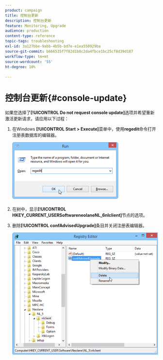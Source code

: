 ```yaml
---
product: campaign
title: 控制台更新
description: 控制台更新
feature: Monitoring, Upgrade
audience: production
content-type: reference
topic-tags: troubleshooting
exl-id: 3a127bbe-9abb-4b5b-bd7e-e1ea550929ba
source-git-commit: b666535f7f82d1b8c2da4fbce1bc25cf8d39d187
workflow-type: tm+mt
source-wordcount: '55'
ht-degree: 10%

---
```


# 控制台更新{#console-update}



如果您选择了&#x200B;**[!UICONTROL Do not request console update]**&#x200B;选项并希望重新激活更新请求，请应用以下过程：

1. 在Windows **[!UICONTROL Start > Execute]**&#x200B;菜单中，使用&#x200B;**regedit**&#x200B;命令打开注册表数据库的编辑器。

   ![](assets/ncs_console_update_1.png)

1. 在树中，显示&#x200B;**[!UICONTROL HKEY_CURRENT_USERSoftwareneolaneNL_6nlclient]**&#x200B;节点的选项。
1. 删除&#x200B;**[!UICONTROL confAdvisedUpgrade]**&#x200B;条目并关闭注册表编辑器。

   ![](assets/ncs_console_update_2.png)
